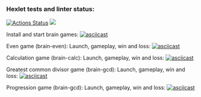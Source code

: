 ### Hexlet tests and linter status:
[![Actions Status](https://github.com/Flynnrcore/frontend-project-lvl1/workflows/hexlet-check/badge.svg)](https://github.com/Flynnrcore/frontend-project-lvl1/actions)
<a href="https://codeclimate.com/github/Flynnrcore/frontend-project-lvl1/maintainability"><img src="https://api.codeclimate.com/v1/badges/7b1d74ee324d3a30ebbb/maintainability" /></a>

Install and start brain games:
[![asciicast](https://asciinema.org/a/513140.svg)](https://asciinema.org/a/513140)

Even game (brain-even): Launch, gameplay, win and loss:
[![asciicast](https://asciinema.org/a/513145.svg)](https://asciinema.org/a/513145)

Calculation game (brain-calc): Launch, gameplay, win and loss:
[![asciicast](https://asciinema.org/a/513147.svg)](https://asciinema.org/a/513147)

Greatest common divisor game (brain-gcd): Launch, gameplay, win and loss:
[![asciicast](https://asciinema.org/a/513151.svg)](https://asciinema.org/a/513151)

Progression game (brain-gcd): Launch, gameplay, win and loss:
[![asciicast](https://asciinema.org/a/513155.svg)](https://asciinema.org/a/513155)